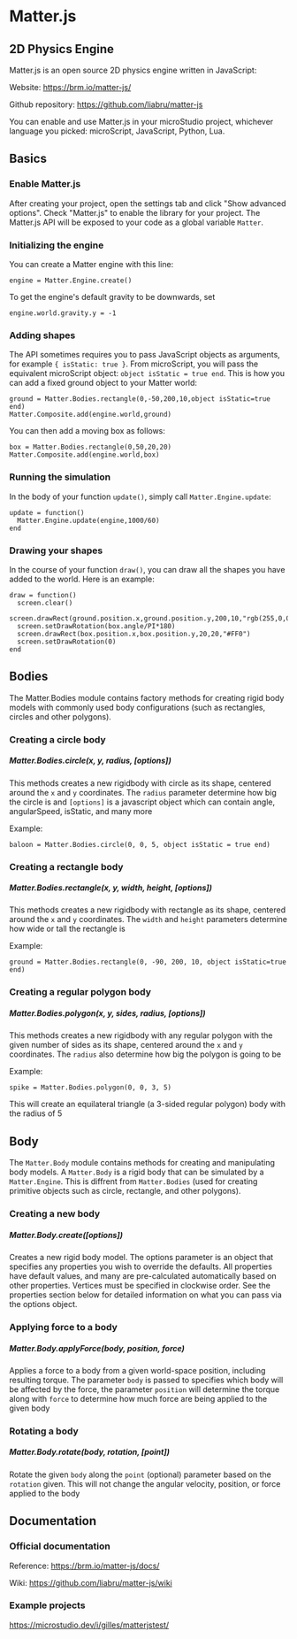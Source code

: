 # Matter.js

## 2D Physics Engine

Matter.js is an open source 2D physics engine written in JavaScript:

Website: https://brm.io/matter-js/

Github repository: https://github.com/liabru/matter-js

You can enable and use Matter.js in your microStudio project, whichever language
you picked: microScript, JavaScript, Python, Lua.

## Basics

### Enable Matter.js

After creating your project, open the settings tab and click "Show advanced options".
Check "Matter.js" to enable the library for your project. The Matter.js API will be exposed
to your code as a global variable `Matter`.

### Initializing the engine

You can create a Matter engine with this line:
```
engine = Matter.Engine.create()
```
To get the engine's default gravity to be downwards, set
```
engine.world.gravity.y = -1
```

### Adding shapes

The API sometimes requires you to pass JavaScript objects as arguments, for example
`{ isStatic: true }`. From microScript, you will pass the equivalent microScript object: `object isStatic = true end`.
This is how you can add a fixed ground object to your Matter world:

```
ground = Matter.Bodies.rectangle(0,-50,200,10,object isStatic=true end)
Matter.Composite.add(engine.world,ground)
```

You can then add a moving box as follows:

```
box = Matter.Bodies.rectangle(0,50,20,20)
Matter.Composite.add(engine.world,box)
```

### Running the simulation

In the body of your function `update()`, simply call `Matter.Engine.update`:

```
update = function()
  Matter.Engine.update(engine,1000/60)
end
```

### Drawing your shapes

In the course of your function `draw()`, you can draw all the shapes you have added to the world.
Here is an example:

```
draw = function()
  screen.clear()
  screen.drawRect(ground.position.x,ground.position.y,200,10,"rgb(255,0,0)")
  screen.setDrawRotation(box.angle/PI*180)
  screen.drawRect(box.position.x,box.position.y,20,20,"#FF0")
  screen.setDrawRotation(0)
end
```

## Bodies
The Matter.Bodies module contains factory methods for creating rigid body models with commonly used body configurations (such as rectangles, circles and other polygons).

### Creating a circle body
##### Matter.Bodies.circle(x, y, radius, [options])
This methods creates a new rigidbody with circle as its shape, centered around the `x` and `y` coordinates.
The `radius` parameter determine how big the circle is
and `[options]` is a javascript object which can contain angle, angularSpeed, isStatic, and many more

Example:
```
baloon = Matter.Bodies.circle(0, 0, 5, object isStatic = true end)
```

### Creating a rectangle body
##### Matter.Bodies.rectangle(x, y, width, height, [options])
This methods creates a new rigidbody with rectangle as its shape, centered around the `x` and `y` coordinates.
The `width` and `height` parameters determine how wide or tall the rectangle is

Example:
```
ground = Matter.Bodies.rectangle(0, -90, 200, 10, object isStatic=true end)
```

### Creating a regular polygon body
##### Matter.Bodies.polygon(x, y, sides, radius, [options])
This methods creates a new rigidbody with any regular polygon with the given number of sides as its shape, centered around the `x` and `y` coordinates.
The `radius` also determine how big the polygon is going to be

Example:
```
spike = Matter.Bodies.polygon(0, 0, 3, 5)
```
This will create an equilateral triangle (a 3-sided regular polygon) body with the radius of 5

## Body
The `Matter.Body` module contains methods for creating and manipulating body models. A `Matter.Body` is a rigid body that can be simulated by a `Matter.Engine`. This is diffrent from `Matter.Bodies` (used for creating primitive objects such as circle, rectangle, and other polygons).

### Creating a new body
##### Matter.Body.create([options])
Creates a new rigid body model. The options parameter is an object that specifies any properties you wish to override the defaults. All properties have default values, and many are pre-calculated automatically based on other properties. Vertices must be specified in clockwise order. See the properties section below for detailed information on what you can pass via the options object.

### Applying force to a body
##### Matter.Body.applyForce(body, position, force)
Applies a force to a body from a given world-space position, including resulting torque. 
The parameter `body` is passed to specifies which body will be affected by the force, the parameter `position` will determine the torque along with `force` to determine how much force are being applied to the given body

### Rotating a body
##### Matter.Body.rotate(body, rotation, [point])
Rotate the given `body` along the `point` (optional) parameter based on the `rotation` given. This will not change the angular velocity, position, or force applied to the body



## Documentation

### Official documentation

Reference: https://brm.io/matter-js/docs/

Wiki: https://github.com/liabru/matter-js/wiki

### Example projects

https://microstudio.dev/i/gilles/matterjstest/
